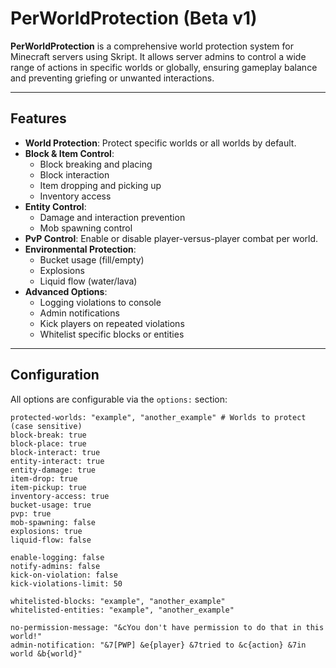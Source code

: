 # PerWorldProtection (Beta v1)

**PerWorldProtection** is a comprehensive world protection system for Minecraft servers using Skript. It allows server admins to control a wide range of actions in specific worlds or globally, ensuring gameplay balance and preventing griefing or unwanted interactions.

---

## Features

- **World Protection**: Protect specific worlds or all worlds by default.
- **Block & Item Control**:
  - Block breaking and placing
  - Block interaction
  - Item dropping and picking up
  - Inventory access
- **Entity Control**:
  - Damage and interaction prevention
  - Mob spawning control
- **PvP Control**: Enable or disable player-versus-player combat per world.
- **Environmental Protection**:
  - Bucket usage (fill/empty)
  - Explosions
  - Liquid flow (water/lava)
- **Advanced Options**:
  - Logging violations to console
  - Admin notifications
  - Kick players on repeated violations
  - Whitelist specific blocks or entities

---

## Configuration

All options are configurable via the `options:` section:

```
protected-worlds: "example", "another_example" # Worlds to protect (case sensitive)
block-break: true
block-place: true
block-interact: true
entity-interact: true
entity-damage: true
item-drop: true
item-pickup: true
inventory-access: true
bucket-usage: true
pvp: true
mob-spawning: false
explosions: true
liquid-flow: false

enable-logging: false
notify-admins: false
kick-on-violation: false
kick-violations-limit: 50

whitelisted-blocks: "example", "another_example"
whitelisted-entities: "example", "another_example"

no-permission-message: "&cYou don't have permission to do that in this world!"
admin-notification: "&7[PWP] &e{player} &7tried to &c{action} &7in world &b{world}"
